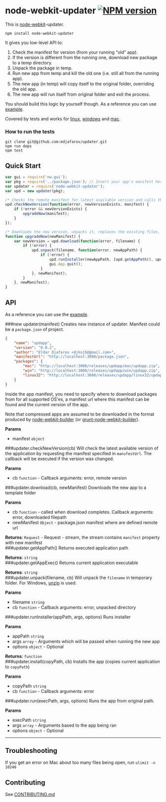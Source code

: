 node-webkit-updater [![NPM version][npm-image]][npm-url]
=======
This is [node-webkit](https://github.com/rogerwang/node-webkit)-updater.

```
npm install node-webkit-updater
```

It gives you low-level API to:

1. Check the manifest for version (from your running "old" app).
2. If the version is different from the running one, download new package to a temp directory.
3. Unpack the package in temp.
4. Run new app from temp and kill the old one (i.e. still all from the running app).
5. The new app (in temp) will copy itself to the original folder, overriding the old app.
6. The new app will run itself from original folder and exit the process.

You should build this logic by yourself though. As a reference you can use [example](app/index.html).

Covered by tests and works for [linux](http://screencast.com/t/Je2ptbHhP), [windows](http://screencast.com/t/MSTKqVS3) and [mac](http://screencast.com/t/OXyC5xoA).
### How to run the tests
```
git clone git@github.com:edjafarov/updater.git
npm run deps
npm test
```

## Quick Start
```javascript
var gui = require('nw.gui');
var pkg = require('../package.json'); // Insert your app's manifest here
var updater = require('node-webkit-updater');
var upd = new updater(pkg);

/* Checks the remote manifest for latest available version and calls the autoupgrading function */
upd.checkNewVersion(function(error, newVersionExists, manifest) {
    if (!error && newVersionExists) {
        upgradeNow(manifest);
    }
});

/* Downloads the new version, unpacks it, replaces the existing files, runs the new version, and exits the old app */
function upgradeNow(newManifest) {
    var newVersion = upd.download(function(error, filename) {
        if (!error) {
            upd.unpack(filename, function(error, newAppPath) {
                if (!error) {
                    upd.runInstaller(newAppPath, [upd.getAppPath(), upd.getAppExec()],{});
                    gui.App.quit();
                }
            }, newManifest);
        }
    }, newManifest);
}
```


## API

As a reference you can use the [example](https://github.com/edjafarov/updater/blob/master/app/index.html).

<a name="new_updater"></a>
###new updater(manifest)
Creates new instance of updater. Manifest could be a `package.json` of project.

```json
{
    "name": "updapp",
    "version": "0.0.2",
    "author": "Eldar Djafarov <djkojb@gmail.com>",
    "manifestUrl": "http://localhost:3000/package.json",
    "packages": {
        "mac": "http://localhost:3000/releases/updapp/mac/updapp.zip",
        "win": "http://localhost:3000/releases/updapp/win/updapp.zip",
        "linux32": "http://localhost:3000/releases/updapp/linux32/updapp.tar.gz"
    }
}
```

Inside the app manifest, you need to specify where to download packages from for all supported OS'es, a manifest url where this manifest can be found and the current version of the app.

Note that compressed apps are assumed to be downloaded in the format produced by [node-webkit-builder](https://github.com/mllrsohn/node-webkit-builder) (or [grunt-node-webkit-builder](https://github.com/mllrsohn/grunt-node-webkit-builder)).

**Params**

- manifest `object`  

<a name="updater#checkNewVersion"></a>
###updater.checkNewVersion(cb)
Will check the latest available version of the application by requesting the manifest specified in `manufestUrl`.
The callback will be executed if the version was changed.

**Params**

- cb `function` - Callback arguments: error, remote version  

<a name="updater#download"></a>
###updater.download(cb, newManifest)
Downloads the new app to a template folder

**Params**

- cb `function` - called when download completes. Callback arguments: error, downloaded filepath  
- newManifest `Object` - package.json manifest where are defined remote url  

**Returns**: `Request` - Request - stream, the stream contains `manifest` property with new manifest  
<a name="updater#getAppPath"></a>
###updater.getAppPath()
Returns executed application path

**Returns**: `string`  
<a name="updater#getAppExec"></a>
###updater.getAppExec()
Returns current application executable

**Returns**: `string`  
<a name="updater#unpack"></a>
###updater.unpack(filename, cb)
Will unpack the `filename` in temporary folder.
For Windows, [unzip](https://www.mkssoftware.com/docs/man1/unzip.1.asp) is used.

**Params**

- filename `string`  
- cb `function` - Callback arguments: error, unpacked directory  

<a name="updater#runInstaller"></a>
###updater.runInstaller(appPath, args, options)
Runs installer

**Params**

- appPath `string`  
- args `array` - Arguments which will be passed when running the new app  
- options `object` - Optional  

**Returns**: `function`  
<a name="updater#install"></a>
###updater.install(copyPath, cb)
Installs the app (copies current application to `copyPath`)

**Params**

- copyPath `string`  
- cb `function` - Callback arguments: error  

<a name="updater#run"></a>
###updater.run(execPath, args, options)
Runs the app from original path.

**Params**

- execPath `string`  
- args `array` - Arguments based to the app being ran  
- options `object` - Optional  

---

## Troubleshooting

If you get an error on Mac about too many files being open, run `ulimit -n 10240`

## Contributing

See [CONTRIBUTING.md](CONTRIBUTING.md)

[npm-url]: https://npmjs.org/package/node-webkit-updater
[npm-image]: https://badge.fury.io/js/node-webkit-updater.png